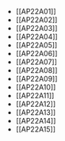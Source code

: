 - [[AP22A01]]
- [[AP22A02]]
- [[AP22A03]]
- [[AP22A04]]
- [[AP22A05]]
- [[AP22A06]]
- [[AP22A07]]
- [[AP22A08]]
- [[AP22A09]]
- [[AP22A10]]
- [[AP22A11]]
- [[AP22A12]]
- [[AP22A13]]
- [[AP22A14]]
- [[AP22A15]]
